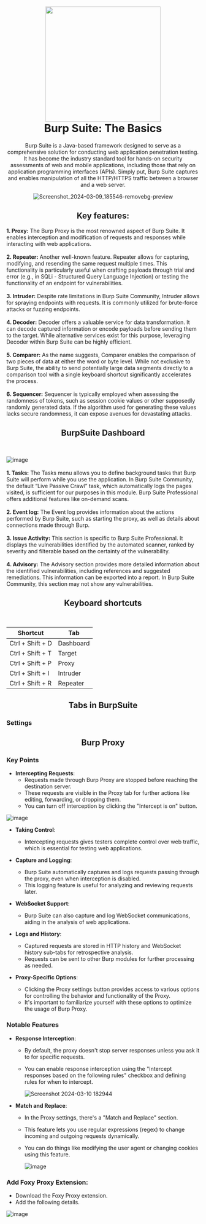 <h1 align="center">
<image src="https://github.com/konboot/TryHackMe/assets/53315283/5f1c611e-b87f-44e4-ab61-e86d1ebd566d" height=300>
<br>Burp Suite: The Basics
</h1>
<p align="center"> Burp Suite is a Java-based framework designed to serve as a comprehensive solution for conducting web application penetration testing. 
It has become the industry standard tool for hands-on security assessments of web and mobile applications, including those that rely on application programming interfaces (APIs).
Simply put, Burp Suite captures and enables manipulation of all the HTTP/HTTPS traffic between a browser and a web server. </p>
<div align="center">
  
![Screenshot_2024-03-09_185546-removebg-preview](https://github.com/konboot/TryHackMe/assets/53315283/4b9c792a-822a-4bfc-9758-5ae3b0607186)
</div>


<h2 align="center">Key features:</h3>
<p>
<b>1. Proxy:</b> The Burp Proxy is the most renowned aspect of Burp Suite. It enables interception and modification of requests and responses while interacting with web applications.
<br><br><b>2. Repeater:</b> Another well-known feature. Repeater allows for capturing, modifying, and resending the same request multiple times. This functionality is particularly useful when crafting payloads through trial and error (e.g., in SQLi - Structured Query Language Injection) or testing the functionality of an endpoint for vulnerabilities.
<br><br><b>3. Intruder:</b> Despite rate limitations in Burp Suite Community, Intruder allows for spraying endpoints with requests. It is commonly utilized for brute-force attacks or fuzzing endpoints.
<br><br><b>4. Decoder:</b> Decoder offers a valuable service for data transformation. It can decode captured information or encode payloads before sending them to the target. While alternative services exist for this purpose, leveraging Decoder within Burp Suite can be highly efficient.
<br><br><b>5. Comparer:</b> As the name suggests, Comparer enables the comparison of two pieces of data at either the word or byte level. While not exclusive to Burp Suite, the ability to send potentially large data segments directly to a comparison tool with a single keyboard shortcut significantly accelerates the process.
<br><br><b>6. Sequencer:</b> Sequencer is typically employed when assessing the randomness of tokens, such as session cookie values or other supposedly randomly generated data. If the algorithm used for generating these values lacks secure randomness, it can expose avenues for devastating attacks.</p>

<h2 align="center">BurpSuite Dashboard</h2>
<br>

![image](https://github.com/konboot/TryHackMe/assets/53315283/d6adf6f8-fd04-40a8-bfe1-9f60a737f689)
<br><br>
<b>1. Tasks:</b> The Tasks menu allows you to define background tasks that Burp Suite will perform while you use the application. In Burp Suite Community, the default “Live Passive Crawl” task, which automatically logs the pages visited, is sufficient for our purposes in this module. Burp Suite Professional offers additional features like on-demand scans.
<br><br>
<b>2. Event log:</b> The Event log provides information about the actions performed by Burp Suite, such as starting the proxy, as well as details about connections made through Burp.
<br><br>
<b>3. Issue Activity:</b> This section is specific to Burp Suite Professional. It displays the vulnerabilities identified by the automated scanner, ranked by severity and filterable based on the certainty of the vulnerability.
<br><br>
<b>4. Advisory:</b> The Advisory section provides more detailed information about the identified vulnerabilities, including references and suggested remediations. This information can be exported into a report. In Burp Suite Community, this section may not show any vulnerabilities.

<h2 align="center">Keyboard shortcuts</h2>
<br>
<div align="center">

| Shortcut        | Tab          |
|-----------------|--------------|
| Ctrl + Shift + D | Dashboard    |
| Ctrl + Shift + T | Target       |
| Ctrl + Shift + P | Proxy        |
| Ctrl + Shift + I | Intruder     |
| Ctrl + Shift + R | Repeater     |

</div>


<h2 align="center">Tabs in BurpSuite</h2>
<h3>Settings</h3>
<div align="center>

**1. Tools Settings** includes the settings required by Proxy, Intruder, Repaeater, Sequencer.

**2. Project Settings** which includes:
<br>&nbsp;&nbsp;&nbsp;&nbsp;&nbsp;&nbsp;&nbsp;&nbsp;&nbsp;a. Scope: It can be target scope or Out of scope.
<br>&nbsp;&nbsp;&nbsp;&nbsp;&nbsp;&nbsp;&nbsp;&nbsp;&nbsp;b. Tasks: We can group the tasks by resource pools, auto-start the new task and automate or schedule the tasks.
<br>&nbsp;&nbsp;&nbsp;&nbsp;&nbsp;&nbsp;&nbsp;&nbsp;&nbsp;c. Logging: To control logging of HTTP requests and responses to log files.

**3. Sessions tab** is for handling the session rules, cookie jar and macros.

**4. Network tab** is for checking the connections. also includes:
<br>&nbsp;&nbsp;&nbsp;&nbsp;&nbsp;&nbsp;&nbsp;&nbsp;&nbsp;a. TLS: Here we can do TLS negotiations, configure and control the client and server TLS certificates.
<br>&nbsp;&nbsp;&nbsp;&nbsp;&nbsp;&nbsp;&nbsp;&nbsp;&nbsp;b. HTTP: Includes Allowed redirect types, Status 100 response handling. HTTP/1 used to keep alive and HTTP/2 used for outbound connections over TLS.

**5. User Interface** contains: 
<br>&nbsp;&nbsp;&nbsp;&nbsp;&nbsp;&nbsp;&nbsp;&nbsp;&nbsp;a. Inspector and message editor: Used to adjust how widgets are displayed in inspector while message editor is used to adjust which views are available.
<br>&nbsp;&nbsp;&nbsp;&nbsp;&nbsp;&nbsp;&nbsp;&nbsp;&nbsp;b. Hotkeys: Allows you to change the keybindings for shortcuts.

**6. Suite tab** is for checking updates , performance feedback, temporary file location and control the closing behaviour of BurpSuite. 

**7. Extension tab** handles the extension on startup and configure the environment that should be used to execute the extensions written in Java/Python/Ruby.

&nbsp;&nbsp;&nbsp;&nbsp;&nbsp; ![image](https://github.com/konboot/TryHackMe/assets/53315283/2a0a1e95-1d06-421b-94d9-b580772bff61)
</div>

<h2 align="center"> Burp Proxy</h2>
<div>
<h3>Key Points</h3>

- **Intercepting Requests**:
  - Requests made through Burp Proxy are stopped before reaching the destination server.
  - These requests are visible in the Proxy tab for further actions like editing, forwarding, or dropping them.
  - You can turn off interception by clicking the "Intercept is on" button.

![image](https://github.com/konboot/TryHackMe/assets/53315283/dfc11ba6-1713-456c-9625-4ff70f0cff1d)

- **Taking Control**:
  - Intercepting requests gives testers complete control over web traffic, which is essential for testing web applications.

- **Capture and Logging**:
  - Burp Suite automatically captures and logs requests passing through the proxy, even when interception is disabled.
  - This logging feature is useful for analyzing and reviewing requests later.

- **WebSocket Support**:
  - Burp Suite can also capture and log WebSocket communications, aiding in the analysis of web applications.

- **Logs and History**:
  - Captured requests are stored in HTTP history and WebSocket history sub-tabs for retrospective analysis.
  - Requests can be sent to other Burp modules for further processing as needed.

- **Proxy-Specific Options**:
  - Clicking the Proxy settings button provides access to various options for controlling the behavior and functionality of the Proxy.
  - It's important to familiarize yourself with these options to optimize the usage of Burp Proxy.

<h3>Notable Features</h3>

- **Response Interception**:
  - By default, the proxy doesn't stop server responses unless you ask it to for specific requests.
  - You can enable response interception using the "Intercept responses based on the following rules" checkbox and defining rules for when to intercept.

    ![Screenshot 2024-03-10 182944](https://github.com/konboot/TryHackMe/assets/53315283/7b70a60d-31c9-4618-a82d-0cb88e80fd86)


- **Match and Replace**:
  - In the Proxy settings, there's a "Match and Replace" section.
  - This feature lets you use regular expressions (regex) to change incoming and outgoing requests dynamically.
  - You can do things like modifying the user agent or changing cookies using this feature.
 
    ![image](https://github.com/konboot/TryHackMe/assets/53315283/b4f086e8-c03e-461a-adc2-151f69865c0f)

<h3>Add Foxy Proxy Extension:</h3>
<div >

  - Download the Foxy Proxy extension.
  - Add the following details.

  ![image](https://github.com/konboot/TryHackMe/assets/53315283/97a9ee4e-1604-4592-8690-3da339b622dc)
</div>
</div>
